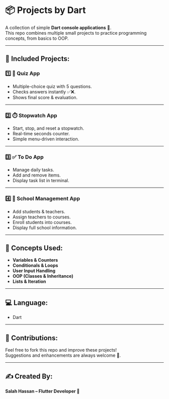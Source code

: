 # 📦 Projects by Dart  

A collection of simple **Dart console applications** 🎯.  
This repo combines multiple small projects to practice programming concepts, from basics to OOP.  

---

## 🌟 Included Projects:

### 1️⃣ 📝 Quiz App  
* Multiple-choice quiz with 5 questions.  
* Checks answers instantly ✅❌.  
* Shows final score & evaluation.  

---

### 2️⃣ ⏱️ Stopwatch App  
* Start, stop, and reset a stopwatch.  
* Real-time seconds counter.  
* Simple menu-driven interaction.  

---

### 3️⃣ ✅ To Do App  
* Manage daily tasks.  
* Add and remove items.  
* Display task list in terminal.  

---

### 4️⃣ 🏫 School Management App  
* Add students & teachers.  
* Assign teachers to courses.  
* Enroll students into courses.  
* Display full school information.  

---

## 🧠 Concepts Used:
* **Variables & Counters**  
* **Conditionals & Loops**  
* **User Input Handling**  
* **OOP (Classes & Inheritance)**  
* **Lists & Iteration**  

---

## 💻 Language:
* Dart  

---

## 🤝 Contributions:
Feel free to fork this repo and improve these projects!  
Suggestions and enhancements are always welcome 🎉.  

---

## ✍️ Created By:
**Salah Hassan – Flutter Developer 🚀**
